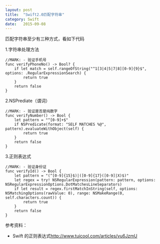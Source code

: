 ```yaml
---
layout: post
title:  "Swift2.0匹配字符串"
category: Swift
date:   2015-09-08
---
```

匹配字符串至少有三种方式，看如下代码

1.字符串处理方法


```
//MARK: - 验证手机号
func verifyPhoneNo() -> Bool? {
    if let match = self.rangeOfString("^1[3|4|5|7|8][0-9]{9}$", options: .RegularExpressionSearch) {
        return true
    }
    return false
}
```

2.NSPrediate（谓词）

```
//MARK: - 验证是否是纯数字
func verifyNumber() -> Bool {
    let pattern = "^[0-9]+$"
    if NSPredicate(format: "SELF MATCHES %@", pattern).evaluateWithObject(self) {
        return true
    }
    return false
}
```

3.正则表达式


```
//MARK: - 验证身份证
func verifyId() -> Bool {
    let pattern = "(^[0-9]{15}$)|([0-9]{17}([0-9]|X)$)"
    let regex = try! NSRegularExpression(pattern: pattern, options: NSRegularExpressionOptions.DotMatchesLineSeparators)
    if let result = regex.firstMatchInString(self, options: NSMatchingOptions(rawValue: 0), range: NSMakeRange(0, self.characters.count)) {
        return true
    }
    return false
}
```

参考资料：

* Swift 的正则表达式<http://www.tuicool.com/articles/vu6JzmU>

	




 















